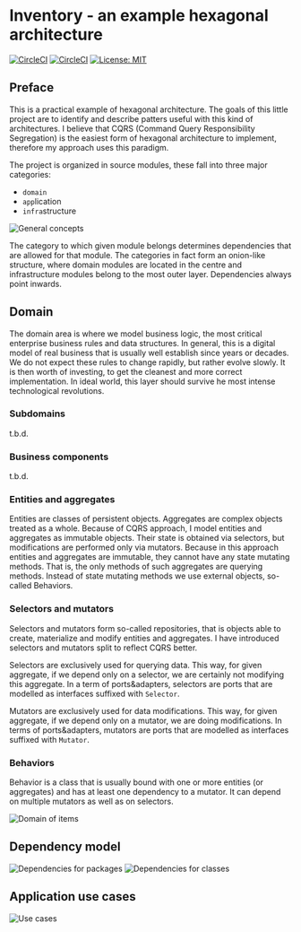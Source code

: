 # Inventory - an example hexagonal architecture

[![CircleCI](https://circleci.com/gh/maciejmalecki/inventory.svg?style=shield)](https://circleci.com/gh/maciejmalecki/inventory)
[![CircleCI](https://circleci.com/gh/maciejmalecki/inventory/tree/develop.svg?style=shield)](https://circleci.com/gh/maciejmalecki/inventory/tree/develop)
[![License: MIT](https://img.shields.io/badge/License-MIT-yellow.svg)](https://opensource.org/licenses/MIT)

## Preface
This is a practical example of hexagonal architecture. The goals of this little project are to identify and describe patters useful with this kind of architectures. I believe that CQRS (Command Query Responsibility Segregation) is the easiest form of hexagonal architecture to implement, therefore my approach uses this paradigm.

The project is organized in source modules, these fall into three major categories:
* `domain`
* `app`lication
* `infra`structure

![General concepts](https://www.plantuml.com/plantuml/proxy?cache=no&src=https://raw.github.com/maciejmalecki/inventory/develop/doc/dia/general.puml)

The category to which given module belongs determines dependencies that are allowed for that module. The categories in fact form an onion-like structure, where domain modules are located in the centre and infrastructure modules belong to the most outer layer. Dependencies always point inwards.

## Domain
The domain area is where we model business logic, the most critical enterprise business rules and data structures. In general, this is a digital model of real business that is usually well establish since years or decades. We do not expect these rules to change rapidly, but rather evolve slowly. It is then worth of investing, to get the cleanest and more correct implementation. In ideal world, this layer should survive he most intense technological revolutions.

### Subdomains
t.b.d.

### Business components
t.b.d.

### Entities and aggregates
Entities are classes of persistent objects. Aggregates are complex objects treated as a whole. Because of CQRS approach, I model entities and aggregates as immutable objects. Their state is obtained via selectors, but modifications are performed only via mutators. Because in this approach entities and aggregates are immutable, they cannot have any state mutating methods. That is, the only methods of such aggregates are querying methods. Instead of state mutating methods we use external objects, so-called Behaviors.

### Selectors and mutators
Selectors and mutators form so-called repositories, that is objects able to create, materialize and modify entities and aggregates. I have introduced selectors and mutators split to reflect CQRS better.

Selectors are exclusively used for querying data. This way, for given aggregate, if we depend only on a selector, we are certainly not modifying this aggregate. In a term of ports&adapters, selectors are ports that are modelled as interfaces suffixed with `Selector`. 

Mutators are exclusively used for data modifications. This way, for given aggregate, if we depend only on a mutator, we are doing modifications. In terms of ports&adapters, mutators are ports that are modelled as interfaces suffixed with `Mutator`.

### Behaviors
Behavior is a class that is usually bound with one or more entities (or aggregates) and has at least one dependency to a mutator. It can depend on multiple mutators as well as on selectors.

![Domain of items](https://www.plantuml.com/plantuml/proxy?cache=no&src=https://raw.github.com/maciejmalecki/inventory/develop/doc/dia/domain/items.puml)

## Dependency model
![Dependencies for packages](https://www.plantuml.com/plantuml/proxy?cache=no&src=https://raw.github.com/maciejmalecki/inventory/develop/doc/dia/packages.puml)
![Dependencies for classes](https://www.plantuml.com/plantuml/proxy?cache=no&src=https://raw.github.com/maciejmalecki/inventory/develop/doc/dia/zerodependency.puml)

## Application use cases
![Use cases](https://www.plantuml.com/plantuml/proxy?cache=no&src=https://raw.github.com/maciejmalecki/inventory/develop/doc/dia/usecases.puml)
